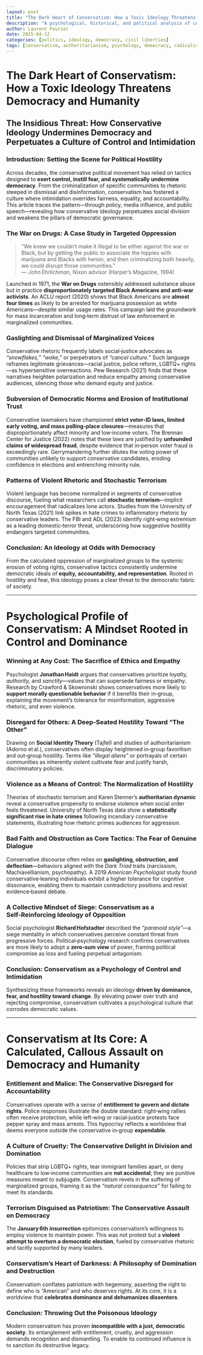 ```yaml
---
layout: post
title: "The Dark Heart of Conservatism: How a Toxic Ideology Threatens Democracy and Humanity"
description: "A psychological, historical, and political analysis of conservatism as a force of control, cruelty, and anti-democratic ideology."
author: Laurent Fourier
date: 2025-04-12
categories: [politics, ideology, democracy, civil liberties]
tags: [conservatism, authoritarianism, psychology, democracy, radicalism, justice]
---
```



# The Dark Heart of Conservatism: How a Toxic Ideology Threatens Democracy and Humanity

## The Insidious Threat: How Conservative Ideology Undermines Democracy and Perpetuates a Culture of Control and Intimidation

### Introduction: Setting the Scene for Political Hostility
Across decades, the conservative political movement has relied on tactics designed to **exert control, instill fear, and systematically undermine democracy**. From the criminalization of specific communities to rhetoric steeped in dismissal and disinformation, conservatism has fostered a culture where intimidation overrides fairness, equality, and accountability. This article traces the pattern—through policy, media influence, and public speech—revealing how conservative ideology perpetuates social division and weakens the pillars of democratic governance.

### The War on Drugs: A Case Study in Targeted Oppression
> "We knew we couldn’t make it illegal to be either against the war or Black, but by getting the public to associate the hippies with marijuana and Blacks with heroin, and then criminalizing both heavily, we could disrupt those communities."  
> — *John Ehrlichman*, Nixon advisor (Harper’s Magazine, 1994)

Launched in 1971, the **War on Drugs** ostensibly addressed substance abuse but in practice **disproportionately targeted Black Americans and anti‑war activists**. An ACLU report (2020) shows that Black Americans are **almost four times** as likely to be arrested for marijuana possession as white Americans—despite similar usage rates. This campaign laid the groundwork for mass incarceration and long‑term distrust of law enforcement in marginalized communities.

### Gaslighting and Dismissal of Marginalized Voices
Conservative rhetoric frequently labels social‑justice advocates as *“snowflakes,” “woke,”* or perpetrators of *“cancel culture.”* Such language reframes legitimate grievances—racial justice, police reform, LGBTQ+ rights—as hypersensitive overreactions. Pew Research (2021) finds that these narratives heighten polarization and reduce empathy among conservative audiences, silencing those who demand equity and justice.

### Subversion of Democratic Norms and Erosion of Institutional Trust
Conservative lawmakers have championed **strict voter‑ID laws, limited early voting, and mass polling‑place closures**—measures that disproportionately affect minority and low‑income voters. The Brennan Center for Justice (2022) notes that these laws are justified by **unfounded claims of widespread fraud**, despite evidence that in‑person voter fraud is exceedingly rare. Gerrymandering further dilutes the voting power of communities unlikely to support conservative candidates, eroding confidence in elections and entrenching minority rule.

### Patterns of Violent Rhetoric and Stochastic Terrorism
Violent language has become normalized in segments of conservative discourse, fueling what researchers call **stochastic terrorism**—implicit encouragement that radicalizes lone actors. Studies from the University of North Texas (2021) link spikes in hate crimes to inflammatory rhetoric by conservative leaders. The FBI and ADL (2023) identify right‑wing extremism as a leading domestic‑terror threat, underscoring how suggestive hostility endangers targeted communities.

### Conclusion: An Ideology at Odds with Democracy
From the calculated oppression of marginalized groups to the systemic erosion of voting rights, conservative tactics consistently undermine democratic ideals of **equity, accountability, and representation**. Rooted in hostility and fear, this ideology poses a clear threat to the democratic fabric of society.

---

# Psychological Profile of Conservatism: A Mindset Rooted in Control and Dominance

### Winning at Any Cost: The Sacrifice of Ethics and Empathy
Psychologist **Jonathan Haidt** argues that conservatives prioritize *loyalty, authority,* and *sanctity*—values that can supersede fairness or empathy. Research by Crawford & Skowronski shows conservatives more likely to **support morally questionable behavior** if it benefits their in‑group, explaining the movement’s tolerance for misinformation, aggressive rhetoric, and even violence.

### Disregard for Others: A Deep‑Seated Hostility Toward “The Other”
Drawing on **Social Identity Theory** (Tajfel) and studies of authoritarianism (Adorno et al.), conservatives often display heightened in‑group favoritism and out‑group hostility. Terms like *“illegal aliens”* or portrayals of certain communities as inherently violent cultivate fear and justify harsh, discriminatory policies.

### Violence as a Means of Control: The Normalization of Hostility
Theories of stochastic terrorism and Karen Stenner’s **authoritarian dynamic** reveal a conservative propensity to endorse violence when social order feels threatened. University of North Texas data show a **statistically significant rise in hate crimes** following incendiary conservative statements, illustrating how rhetoric primes audiences for aggression.

### Bad Faith and Obstruction as Core Tactics: The Fear of Genuine Dialogue
Conservative discourse often relies on **gaslighting, obstruction, and deflection**—behaviors aligned with the *Dark Triad* traits (narcissism, Machiavellianism, psychopathy). A 2019 *American Psychologist* study found conservative‑leaning individuals exhibit a higher tolerance for cognitive dissonance, enabling them to maintain contradictory positions and resist evidence‑based debate.

### A Collective Mindset of Siege: Conservatism as a Self‑Reinforcing Ideology of Opposition
Social psychologist **Richard Hofstadter** described the *“paranoid style”*—a siege mentality in which conservatives perceive constant threat from progressive forces. Political‑psychology research confirms conservatives are more likely to adopt a **zero‑sum view** of power, framing political compromise as loss and fueling perpetual antagonism.

### Conclusion: Conservatism as a Psychology of Control and Intimidation
Synthesizing these frameworks reveals an ideology **driven by dominance, fear, and hostility toward change**. By elevating power over truth and rejecting compromise, conservatism cultivates a psychological culture that corrodes democratic values.

---

# Conservatism at Its Core: A Calculated, Callous Assault on Democracy and Humanity

### Entitlement and Malice: The Conservative Disregard for Accountability
Conservatives operate with a sense of **entitlement to govern and dictate rights**. Police responses illustrate the double standard: right‑wing rallies often receive protection, while left‑wing or racial‑justice protests face pepper spray and mass arrests. This hypocrisy reflects a worldview that deems everyone outside the conservative in‑group **expendable**.

### A Culture of Cruelty: The Conservative Delight in Division and Domination
Policies that strip LGBTQ+ rights, tear immigrant families apart, or deny healthcare to low‑income communities are **not accidental**; they are punitive measures meant to subjugate. Conservatism revels in the suffering of marginalized groups, framing it as the *“natural consequence”* for failing to meet its standards.

### Terrorism Disguised as Patriotism: The Conservative Assault on Democracy
The **January 6th insurrection** epitomizes conservatism’s willingness to employ violence to maintain power. This was not protest but a **violent attempt to overturn a democratic election**, fueled by conservative rhetoric and tacitly supported by many leaders.

### Conservatism’s Heart of Darkness: A Philosophy of Domination and Destruction
Conservatism conflates patriotism with hegemony, asserting the right to define who is “American” and who deserves rights. At its core, it is a worldview that **celebrates dominance and dehumanizes dissenters**.

### Conclusion: Throwing Out the Poisonous Ideology
Modern conservatism has proven **incompatible with a just, democratic society**. Its entanglement with entitlement, cruelty, and aggression demands recognition and dismantling. To enable its continued influence is to sanction its destructive legacy.

